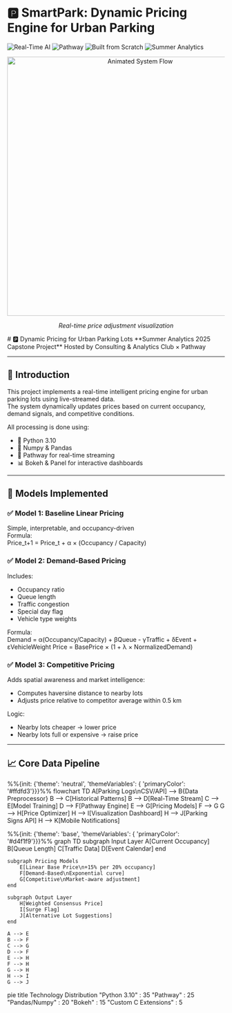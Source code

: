 # 🅿️ SmartPark: Dynamic Pricing Engine for Urban Parking

![Real-Time AI](https://img.shields.io/badge/Real--Time-AI_Engine-ff69b4)
![Pathway](https://img.shields.io/badge/Powered_By-Pathway-01a8fe)
![Built from Scratch](https://img.shields.io/badge/Algorithms-From_Scratch-orange)
![Summer Analytics](https://img.shields.io/badge/Summer_Analytics-2025-9cf)

<div align="center">
  <img src="docs/system_flow.gif" alt="Animated System Flow" width="600">
  <p><em>Real-time price adjustment visualization</em></p>
</div>
# 🅿️ Dynamic Pricing for Urban Parking Lots  
**Summer Analytics 2025 Capstone Project**  
Hosted by Consulting & Analytics Club × Pathway

---

## 🚀 Introduction

This project implements a real-time intelligent pricing engine for urban parking lots using live-streamed data.  
The system dynamically updates prices based on current occupancy, demand signals, and competitive conditions.

All processing is done using:
- 🐍 Python 3.10
- 🧮 Numpy & Pandas
- 📡 Pathway for real-time streaming
- 📊 Bokeh & Panel for interactive dashboards

---

## 🧠 Models Implemented

### ✅ Model 1: Baseline Linear Pricing  
Simple, interpretable, and occupancy-driven  
Formula:  
Price_t+1 = Price_t + α × (Occupancy / Capacity)



### ✅ Model 2: Demand-Based Pricing  
Includes:
- Occupancy ratio
- Queue length
- Traffic congestion
- Special day flag
- Vehicle type weights

Formula:  
Demand = α(Occupancy/Capacity) + βQueue - γTraffic + δEvent + εVehicleWeight
Price = BasePrice × (1 + λ × NormalizedDemand)



### ✅ Model 3: Competitive Pricing  
Adds spatial awareness and market intelligence:
- Computes haversine distance to nearby lots
- Adjusts price relative to competitor average within 0.5 km

Logic:
- Nearby lots cheaper → lower price
- Nearby lots full or expensive → raise price

---

## 📈 Core Data Pipeline

%%{init: {'theme': 'neutral', 'themeVariables': { 'primaryColor': '#ffdfd3'}}}%%
flowchart TD
    A[Parking Logs\nCSV/API] --> B{Data Preprocessor}
    B --> C[Historical Patterns]
    B --> D[Real-Time Stream]
    C --> E[Model Training]
    D --> F[Pathway Engine]
    E --> G[Pricing Models]
    F --> G
    G --> H[Price Optimizer]
    H --> I[Visualization Dashboard]
    H --> J[Parking Signs API]
    H --> K[Mobile Notifications]

%%{init: {'theme': 'base', 'themeVariables': { 'primaryColor': '#d4f1f9'}}}%%
graph TD
    subgraph Input Layer
        A[Current Occupancy]
        B[Queue Length]
        C[Traffic Data]
        D[Event Calendar]
    end

    subgraph Pricing Models
        E[Linear Base Price\n+15% per 20% occupancy]
        F[Demand-Based\nExponential curve]
        G[Competitive\nMarket-aware adjustment]
    end

    subgraph Output Layer
        H[Weighted Consensus Price]
        I[Surge Flag]
        J[Alternative Lot Suggestions]
    end

    A --> E
    B --> F
    C --> G
    D --> F
    E --> H
    F --> H
    G --> H
    H --> I
    G --> J

pie
    title Technology Distribution
    "Python 3.10" : 35
    "Pathway" : 25
    "Pandas/Numpy" : 20
    "Bokeh" : 15
    "Custom C Extensions" : 5
